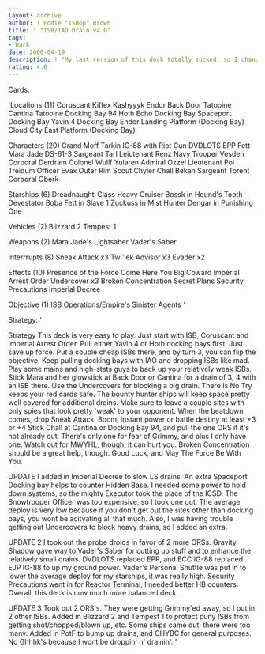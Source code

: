 ```yaml
---
layout: archive
author: ! Eddie "ISBop" Brown
title: ! "ISB/IAO Drain v4 0"
tags:
- Dark
date: 2000-04-19
description: ! "My last version of this deck totally sucked, so I changed it a lot.  Added some new counters and raised my drain power and destiny."
rating: 4.0
---
```

Cards: 

'Locations (11)
Coruscant
Kiffex
Kashyyyk
Endor Back Door
Tatooine Cantina
Tatooine Docking Bay 94
Hoth Echo Docking Bay
Spaceport Docking Bay
Yavin 4 Docking Bay
Endor Landing Platform (Docking Bay)
Cloud City East Platform (Docking Bay)

Characters (20)
Grand Moff Tarkin
IG-88 with Riot Gun
DVDLOTS
EPP Fett
Mara Jade
DS-61-3
Sargeant Tarl
Leiutenant Renz
Navy Trooper Vesden
Corporal Derdram
Colonel Wullf Yularen
Admiral Ozzel
Lieutenant Pol Treidum
Officer Evax
Outer Rim Scout
Chyler
Chall Bekan
Sargeant Torent
Corporal Oberk

Starships (6)
Dreadnaught-Class Heavy Cruiser
Bossk in Hound's Tooth
Devestator
Boba Fett in Slave 1
Zuckuss in Mist Hunter
Dengar in Punishing One

Vehicles (2)
Blizzard 2
Tempest 1

Weapons (2)
Mara Jade's Lightsaber
Vader's Saber

Interrrupts (8)
Sneak Attack x3
Twi'lek Advisor x3
Evader x2


Effects (10)
Presence of the Force
Come Here You Big Coward
Imperial Arrest Order
Undercover x3
Broken Concentration
Secret Plans
Security Precautions
Imperial Decree

Objective (1)
ISB Operations/Empire's Sinister Agents  '

Strategy: '

Strategy
This deck is very easy to play. Just start with ISB, Coruscant and Imperial Arrest Order. Pull either Yavin 4 or Hoth docking bays first. Just save up force. Put a couple cheap ISBs there, and by turn 3, you can flip the objective. Keep pulling docking bays with IAO and dropping ISBs like mad. Play some mains and high-stats guys to back up your relatively weak ISBs. Stick Mara and her glowstick at Back Door or Cantina for a drain of 3, 4 with an ISB there. Use the Undercovers for blocking a big drain. There Is No Try keeps your red cards safe. The bounty hunter ships will keep space pretty well covered for additional drains. Make sure to leave a couple sites with only spies that look pretty 'weak' to your opponent. When the beatdown comes, drop Sneak Attack. Boom, instant power or battle destiny at least +3 or +4 Stick Chall at Cantina or Docking Bay 94, and pull the one ORS if it's not already out. There's only one for fear of Grimmy, and plus I only have one. Watch out for MWYHL, though, it can hurt you. Broken Concentration should be a great help, though. Good Luck, and May The Force Be With You.

UPDATE I added in Imperial Decree to slow LS drains. An extra Spaceport Docking bay helps to counter Hidden Base. I needed some power to hold down systems, so the mighty Executor took the place of the ICSD. The Snowtrooper Officer was too expensive, so I took one out. The average deploy is very low because if you don't get out the sites other than docking bays, you wont be acitvating all that much. Also, I was having trouble getting out Undercovers to block heavy drains, so I added an extra.

UPDATE 2
I took out the probe droids in favor of 2 more ORSs. Gravity Shadow gave way to Vader's Saber for cutting up stuff and to enhance the relatively small drains. DVDLOTS replaced EPP, and ECC IG-88 replaced EJP IG-88 to up my ground power. Vader's Personal Shuttle was put in to lower the average deploy for my starships, it was really high. Security Precautions went in for Reactor Terminal; I needed better HB counters. Overall, this deck is now much more balanced deck.

UPDATE 3
Took out 2 ORS's.   They were getting Grimmy'ed away, so I put in 2 other ISBs.  Added in Blizzard 2 and Tempest 1 to protect puny ISBs from getting shot/chopped/blown up, etc.   Some ships came out; there were too many.	Added in PotF to bump up drains, and CHYBC for general purposes.  No Ghhhk's because I wont be droppin' n' drainin'.
'
